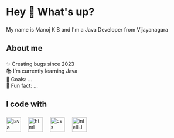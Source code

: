 <h1 align="left">Hey 👋 What's up?</h1>

###

<p align="left">My name is Manoj K B and I'm a Java Developer from  Vijayanagara</p>

###

<h2 align="left">About me</h2>

###

<p align="left">✨ Creating bugs since 2023<br>📚 I'm currently learning Java<br>🎯 Goals: ...<br>🎲 Fun fact: ...</p>

###

<h2 align="left">I code with</h2>

###

<div align="left">
  <img src="https://miro.medium.com/v2/resize:fit:720/format:webp/0*bKpITDtU0AxQkpTu.png" height="40" alt="java logo"  />
  <img width="12" />
  <img src="https://blog-media.byjusfutureschool.com/bfs-blog/2021/09/17203233/What-is-HTML-Article-Page-948_500.png" height="40" alt="html logo"  />
  <img width="12" />
  <img src="https://cdn.mos.cms.futurecdn.net/Vp9WvV7YKdH4k8sKRePcE8-650-80.jpg.webp" height="40" alt="css logo"  />
  <img width="12" />
  <img src="https://logowik.com/content/uploads/images/jetbrains-intellij-idea6941.jpg" height="40" alt="intelliJ IDEA logo"  />
  <img width="12" />
  
</div>

###
